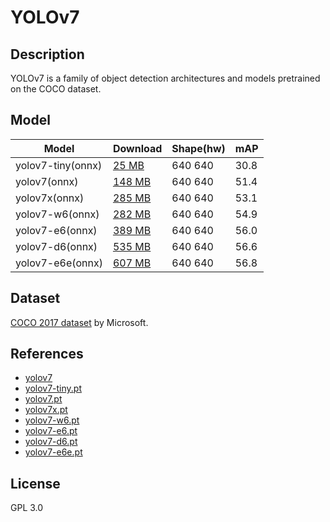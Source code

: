 <!--- SPDX-License-Identifier: GPL-3.0 -->

# YOLOv7

## Description

YOLOv7 is a family of object detection architectures and models pretrained on
the COCO dataset.

## Model

|Model                |Download                              |Shape(hw)     |mAP                |
|---------------------|:-------------------------------------|:-------------|:------------------|
|yolov7-tiny(onnx)    |[25 MB](yolov7-tiny.onnx)             |640 640       |30.8               |
|yolov7(onnx)         |[148 MB](yolov7.onnx)                 |640 640       |51.4               |
|yolov7x(onnx)        |[285 MB](yolov7x.onnx)                |640 640       |53.1               |
|yolov7-w6(onnx)      |[282 MB](yolov7-w6.onnx)              |640 640       |54.9               |
|yolov7-e6(onnx)      |[389 MB](yolov7-e6.onnx)              |640 640       |56.0               |
|yolov7-d6(onnx)      |[535 MB](yolov7-d6.onnx)              |640 640       |56.6               |
|yolov7-e6e(onnx)     |[607 MB](yolov7-e6e.onnx)             |640 640       |56.8               |

## Dataset

[COCO 2017 dataset](http://cocodataset.org) by Microsoft.

## References

* [yolov7](https://github.com/WongKinYiu/yolov7)
* [yolov7-tiny.pt](https://github.com/WongKinYiu/yolov7/releases/download/v0.1/yolov7-tiny.pt)
* [yolov7.pt](https://github.com/WongKinYiu/yolov7/releases/download/v0.1/yolov7.pt)
* [yolov7x.pt](https://github.com/WongKinYiu/yolov7/releases/download/v0.1/yolov7x.pt)
* [yolov7-w6.pt](https://github.com/WongKinYiu/yolov7/releases/download/v0.1/yolov7-w6.pt)
* [yolov7-e6.pt](https://github.com/WongKinYiu/yolov7/releases/download/v0.1/yolov7-e6.pt)
* [yolov7-d6.pt](https://github.com/WongKinYiu/yolov7/releases/download/v0.1/yolov7-d6.pt)
* [yolov7-e6e.pt](https://github.com/WongKinYiu/yolov7/releases/download/v0.1/yolov7-e6e.pt)


## License

GPL 3.0
